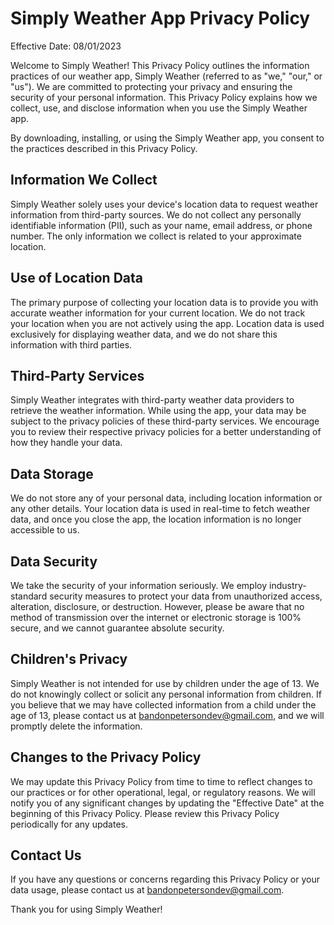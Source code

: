 # Simply Weather App Privacy Policy

Effective Date: 08/01/2023

Welcome to Simply Weather! This Privacy Policy outlines the information practices of our weather app, Simply Weather (referred to as "we," "our," or "us"). We are committed to protecting your privacy and ensuring the security of your personal information. This Privacy Policy explains how we collect, use, and disclose information when you use the Simply Weather app.

By downloading, installing, or using the Simply Weather app, you consent to the practices described in this Privacy Policy.

## Information We Collect

Simply Weather solely uses your device's location data to request weather information from third-party sources. We do not collect any personally identifiable information (PII), such as your name, email address, or phone number. The only information we collect is related to your approximate location.

## Use of Location Data

The primary purpose of collecting your location data is to provide you with accurate weather information for your current location. We do not track your location when you are not actively using the app. Location data is used exclusively for displaying weather data, and we do not share this information with third parties.

## Third-Party Services

Simply Weather integrates with third-party weather data providers to retrieve the weather information. While using the app, your data may be subject to the privacy policies of these third-party services. We encourage you to review their respective privacy policies for a better understanding of how they handle your data.

## Data Storage

We do not store any of your personal data, including location information or any other details. Your location data is used in real-time to fetch weather data, and once you close the app, the location information is no longer accessible to us.

## Data Security

We take the security of your information seriously. We employ industry-standard security measures to protect your data from unauthorized access, alteration, disclosure, or destruction. However, please be aware that no method of transmission over the internet or electronic storage is 100% secure, and we cannot guarantee absolute security.

## Children's Privacy

Simply Weather is not intended for use by children under the age of 13. We do not knowingly collect or solicit any personal information from children. If you believe that we may have collected information from a child under the age of 13, please contact us at bandonpetersondev@gmail.com, and we will promptly delete the information.

## Changes to the Privacy Policy

We may update this Privacy Policy from time to time to reflect changes to our practices or for other operational, legal, or regulatory reasons. We will notify you of any significant changes by updating the "Effective Date" at the beginning of this Privacy Policy. Please review this Privacy Policy periodically for any updates.

## Contact Us

If you have any questions or concerns regarding this Privacy Policy or your data usage, please contact us at bandonpetersondev@gmail.com.

Thank you for using Simply Weather!
